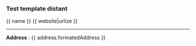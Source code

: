 ### Test template distant
{{ name }}
{{ website|urlize }}
___
**Address** : {{ address.formatedAddress }}